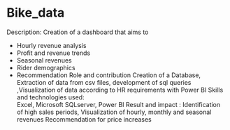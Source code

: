# Bike_data
Description: Creation of a dashboard that aims to
- Hourly revenue analysis
- Profit and revenue trends
- Seasonal revenues
- Rider demographics 
- Recommendation
Role and contribution 
Creation of a Database, Extraction of data from csv files, development of sql queries ,Visualization of data according to HR requirements with Power BI
Skills and technologies used:  
Excel, Microsoft SQLserver, Power BI
Result and impact : 
Identification of high sales periods, Visualization of hourly, monthly and seasonal revenues 
Recommendation for price increases 
